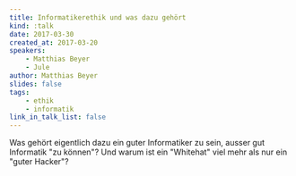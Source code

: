 ```yaml
---
title: Informatikerethik und was dazu gehört
kind: :talk
date: 2017-03-30
created_at: 2017-03-20
speakers:
    - Matthias Beyer
    - Jule
author: Matthias Beyer
slides: false
tags:
    - ethik
    - informatik
link_in_talk_list: false
---
```


Was gehört eigentlich dazu ein guter Informatiker zu sein, ausser gut
Informatik "zu können"?
Und warum ist ein "Whitehat" viel mehr als nur ein "guter Hacker"?
